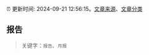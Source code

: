 :alarm_clock: 更新时间: 2024-09-21 12:56:15。[文章来源](/README.md)、[文章分类](/TAGS.md)

## 报告


> 关键字：`报告`、`月报`



